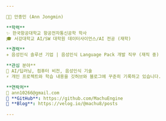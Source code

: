 ```yaml
---

🧑‍💻 안종민 (Ann Jongmin)

**학력**
✨ 한국항공대학교 항공전자통신공학 학사
🎓 서강대학교 AI/SW 대학원 데이터사이언스/AI 전공 (재학)

**경력**
✈️ 음성인식 솔루션 기업 | 음성인식 Language Pack 개발 직무 (재직 중)

**관심 분야**
🔭 AI/딥러닝, 컴퓨터 비전, 음성인식 기술
⚡ 개인 프로젝트와 학습 내용을 깃허브와 블로그에 꾸준히 기록하고 있습니다.

**연락처**
📧 ann10266@gmail.com
🔗 **GitHub**: https://github.com/MachuEngine
🔗 **Blog**: https://velog.io/@machu8/posts

---
```


<!---
MachuEngine/MachuEngine is a ✨ special ✨ repository because its `README.md` (this file) appears on your GitHub profile.
You can click the Preview link to take a look at your changes.
--->
